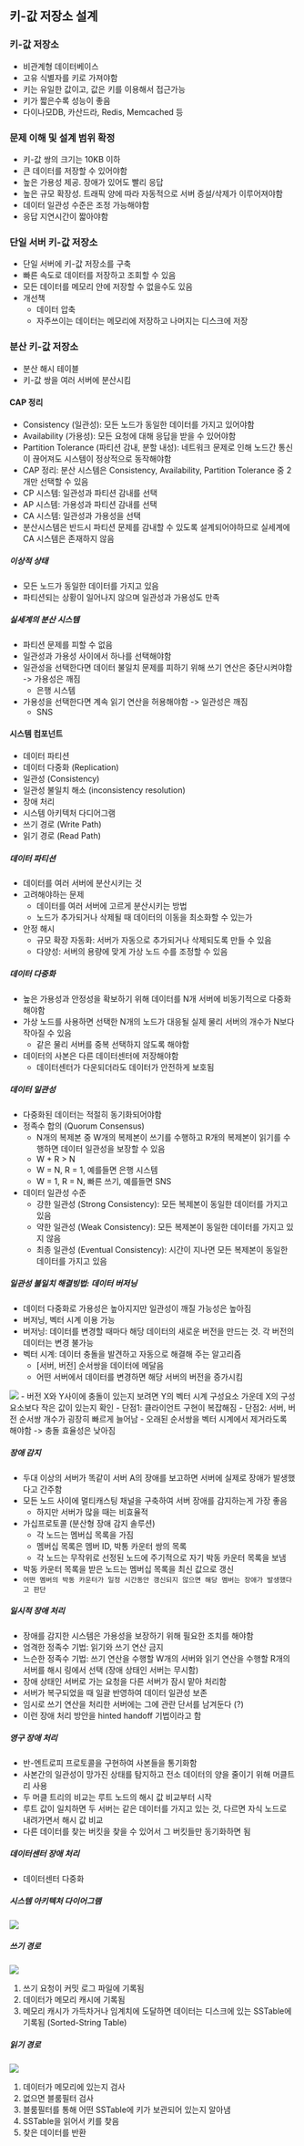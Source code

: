 ## 키-값 저장소 설계

### 키-값 저장소

- 비관계형 데이터베이스
- 고유 식별자를 키로 가져야함
- 키는 유일한 값이고, 값은 키를 이용해서 접근가능
- 키가 짧은수록 성능이 좋음
- 다이나모DB, 카산드라, Redis, Memcached 등

### 문제 이해 및 설계 범위 확정

- 키-값 쌍의 크기는 10KB 이하
- 큰 데이터를 저장할 수 있어야함
- 높은 가용성 제공. 장애가 있어도 빨리 응답
- 높은 규모 확장성. 트래픽 양에 따라 자동적으로 서버 증설/삭제가 이루어져야함
- 데이터 일관성 수준은 조정 가능해야함
- 응답 지연시간이 짧아야함

### 단일 서버 키-값 저장소

- 단일 서버에 키-값 저장소를 구축
- 빠른 속도로 데이터를 저장하고 조회할 수 있음
- 모든 데이터를 메모리 안에 저장할 수 없을수도 있음
- 개선책
  - 데이터 압축
  - 자주쓰이는 데이터는 메모리에 저장하고 나머지는 디스크에 저장

### 분산 키-값 저장소

- 분산 해시 테이블
- 키-값 쌍을 여러 서버에 분산시킴

#### CAP 정리

- Consistency (일관성): 모든 노드가 동일한 데이터를 가지고 있어야함
- Availability (가용성): 모든 요청에 대해 응답을 받을 수 있어야함
- Partition Tolerance (파티션 감내, 분할 내성): 네트워크 문제로 인해 노드간 통신이 끊어져도 시스템이 정상적으로 동작해야함
- CAP 정리: 분산 시스템은 Consistency, Availability, Partition Tolerance 중 2개만 선택할 수 있음
- CP 시스템: 일관성과 파티션 감내를 선택
- AP 시스템: 가용성과 파티션 감내를 선택
- CA 시스템: 일관성과 가용성을 선택
- 분산시스템은 반드시 파티션 문제를 감내할 수 있도록 설계되어야하므로 실세계에 CA 시스템은 존재하지 않음

##### 이상적 상태

- 모든 노드가 동일한 데이터를 가지고 있음
- 파티션되는 상황이 일어나지 않으며 일관성과 가용성도 만족

##### 실세계의 분산 시스템

- 파티션 문제를 피할 수 없음
- 일관성과 가용성 사이에서 하나를 선택해야함
- 일관성을 선택한다면 데이터 불일치 문제를 피하기 위해 쓰기 연산은 중단시켜야함 -> 가용성은 깨짐
  - 은행 시스템
- 가용성을 선택한다면 계속 읽기 연산을 허용해야함 -> 일관성은 깨짐
  - SNS

#### 시스템 컴포넌트

- 데이터 파티션
- 데이터 다중화 (Replication)
- 일관성 (Consistency)
- 일관성 불일치 해소 (inconsistency resolution)
- 장애 처리
- 시스템 아키텍처 다디어그램
- 쓰기 경로 (Write Path)
- 읽기 경로 (Read Path)

##### 데이터 파티션

- 데이터를 여러 서버에 분산시키는 것
- 고려해야하는 문제
  - 데이터를 여러 서버에 고르게 분산시키는 방법
  - 노드가 추가되거나 삭제될 때 데이터의 이동을 최소화할 수 있는가
- 안정 해시
  - 규모 확장 자동화: 서버가 자동으로 추가되거나 삭제되도록 만들 수 있음
  - 다양성: 서버의 용량에 맞게 가상 노드 수를 조정할 수 있음

##### 데이터 다중화

- 높은 가용성과 안정성을 확보하기 위해 데이터를 N개 서버에 비동기적으로 다중화해야함
- 가상 노드를 사용하면 선택한 N개의 노드가 대응될 실제 물리 서버의 개수가 N보다 작아질 수 있음
  - 같은 물리 서버를 중복 선택하지 않도록 해야함
- 데이터의 사본은 다른 데이터센터에 저장해야함
  - 데이터센터가 다운되더라도 데이터가 안전하게 보호됨

##### 데이터 일관성

- 다중화된 데이터는 적절히 동기화되어야함
- 정족수 합의 (Quorum Consensus)
  - N개의 복제본 중 W개의 복제본이 쓰기를 수행하고 R개의 복제본이 읽기를 수행하면 데이터 일관성을 보장할 수 있음
  - W + R > N
  - W = N, R = 1, 예를들면 은행 시스템
  - W = 1, R = N, 빠른 쓰기, 예를들면 SNS
- 데이터 일관성 수준
  - 강한 일관성 (Strong Consistency): 모든 복제본이 동일한 데이터를 가지고 있음
  - 약한 일관성 (Weak Consistency): 모든 복제본이 동일한 데이터를 가지고 있지 않음
  - 최종 일관성 (Eventual Consistency): 시간이 지나면 모든 복제본이 동일한 데이터를 가지고 있음

##### 일관성 불일치 해결빙법: 데이터 버저닝

- 데이터 다중화로 가용성은 높아지지만 일관성이 깨질 가능성은 높아짐
- 버저닝, 벡터 시계 이용 가능
- 버저닝: 데이터를 변경할 때마다 해당 데이터의 새로운 버전을 만드는 것. 각 버전의 데이터는 변경 불가능
- 벡터 시계: 데이터 충돌을 발견하고 자동으로 해결해 주는 알고리즘
  - [서버, 버전] 순서쌍을 데이터에 메달음
  - 어떤 서버에서 데이터를 변경하면 해당 서버의 버전을 증가시킴

<img src='../../image/vector.png'>
- 버전 X와 Y사이에 충돌이 있는지 보려면 Y의 벡터 시계 구성요소 가운데 X의 구성요소보다 작은 값이 있는지 확인
- 단점1: 클라이언트 구현이 복잡해짐
- 단점2: 서버, 버전 순서쌍 개수가 굉장히 빠르게 늘어남
  - 오래된 순서쌍을 벡터 시계에서 제거라도록 해야함 -> 충돌 효율성은 낮아짐

##### 장애 감지

- 두대 이상의 서버가 똑같이 서버 A의 장애를 보고하면 서버에 실제로 장애가 발생했다고 간주함
- 모든 노드 사이에 멀티캐스팅 채널을 구축하여 서버 장애를 감지하는게 가장 좋음
  - 하지만 서버가 많을 때는 비효율적
- 가십프로토콜 (분산형 장애 감지 솔루션)
  - 각 노드는 멤버십 목록을 가짐
  - 멤버십 목록은 멤버 ID, 박통 카운터 쌍의 목록
  - 각 노드는 무작위로 선정된 노드에 주기적으로 자기 박동 카운터 목록을 보냄
- 박동 카운터 목록을 받은 노드는 멤버십 목록을 최신 값으로 갱신
- `어떤 멤버의 박동 카운터가 일정 시간동안 갱신되지 않으면 해당 멤버는 장애가 발생했다고 판단`

##### 일시적 장애 처리

- 장애를 감지한 시스템은 가용성을 보장하기 위해 필요한 조치를 해야함
- 엄격한 정족수 기법: 읽기와 쓰기 연산 금지
- 느슨한 정족수 기법: 쓰기 연산을 수행할 W개의 서버와 읽기 연산을 수행할 R개의 서버를 해시 링에서 선택 (장애 상태인 서버는 무시함)
- 장애 상태인 서버로 가는 요청을 다른 서버가 잠시 맡아 처리함
- 서버가 복구되었을 때 일괄 반영하여 데이터 일관성 보존
- 임시로 쓰기 연산을 처리한 서버에는 그에 관란 단서를 남겨둔다 (?)
- 이런 장애 처리 방안을 hinted handoff 기법이라고 함

##### 영구 장애 처리

- 반-엔트로피 프로토콜을 구현하여 사본들을 통기화함
- 사본간의 일관성이 망가진 상태를 탐지하고 전소 데이터의 양을 줄이기 위해 머클트리 사용
- 두 머클 트리의 비교는 루트 노드의 해시 값 비교부터 시작
- 루트 값이 일치하면 두 서버는 같은 데이터를 가지고 있는 것, 다르면 자식 노드로 내려가면서 해시 값 비교
- 다른 데이터를 찾는 버킷을 찾을 수 있어서 그 버킷들만 동기화하면 됨

##### 데이터센터 장애 처리

- 데이터센터 다중화

##### 시스템 아키텍처 다이어그램

<img src='../../image/system-architecture-diagram.png'>

##### 쓰기 경로

<img src='../../image/write-path.png'>

1. 쓰기 요청이 커밋 로그 파일에 기록됨
2. 데이터가 메모리 캐시에 기록됨
3. 메모리 캐시가 가득차거나 임계치에 도달하면 데이터는 디스크에 있는 SSTable에 기록됨 (Sorted-String Table)

##### 읽기 경로

<img src='../../image/read-path.png'>

1. 데이터가 메모리에 있는지 검사
2. 없으면 블룸필터 검사
3. 블룸필터를 통해 어떤 SSTable에 키가 보관되어 있는지 알아냄
4. SSTable을 읽어서 키를 찾음
5. 찾은 데이터를 반환

